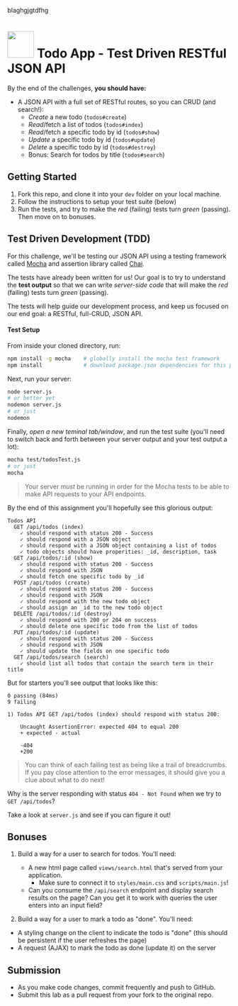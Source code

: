 
blaghgjgtdfhg



# <img src="https://cloud.githubusercontent.com/assets/7833470/10899314/63829980-8188-11e5-8cdd-4ded5bcb6e36.png" height="60"> Todo App - Test Driven RESTful JSON API

By the end of the challenges, **you should have:**
  * A JSON API with a full set of RESTful routes, so you can CRUD (and search!):
      - _Create_ a new todo (`todos#create`)
      - _Read_/fetch a list of todos (`todos#index`)
      - _Read_/fetch a specific todo by id (`todos#show`)
      - _Update_ a specific todo by id (`todos#update`)
      - _Delete_ a specific todo by id (`todos#destroy`)
      - Bonus: Search for todos by title (`todos#search`)

## Getting Started

1. Fork this repo, and clone it into your `dev` folder on your local machine.
2. Follow the instructions to setup your test suite (below)
3. Run the tests, and try to make the _red_ (failing) tests turn _green_ (passing). Then move on to bonuses.

## Test Driven Development (TDD)
For this challenge, we'll be testing our JSON API using a testing framework called [Mocha](http://mochajs.org/) and assertion library called [Chai](http://chaijs.com/).

The tests have already been written for us! Our goal is to try to understand the **test output** so that we can write _server-side code_ that will make the *red* (failing) tests turn *green* (passing).

The tests will help guide our development process, and keep us focused on our end goal: a RESTful, full-CRUD, JSON API.

#### Test Setup
From inside your cloned directory, run:

``` bash
npm install -g mocha    # globally install the mocha test framework
npm install             # download package.json dependencies for this project
```

Next, run your server:
``` bash
node server.js
# or better yet
nodemon server.js
# or just
nodemon
```

Finally, _open a new teminal tab/window_, and run the test suite (you'll need to switch back and forth between your server output and your test output a lot):
``` bash
mocha test/todosTest.js
# or just
mocha
```

> Your server _must_ be running in order for the Mocha tests to be able to make API requests to your API endpoints.

By the end of this assignment you'll hopefully see this glorious output:

    Todos API
      GET /api/todos (index)
        ✓ should respond with status 200 - Success
        ✓ should respond with a JSON object
        ✓ should respond with a JSON object containing a list of todos
        ✓ todo objects should have properities: _id, description, task
      GET /api/todos/:id (show)
        ✓ should respond with status 200 - Success
        ✓ should respond with JSON
        ✓ should fetch one specific todo by _id
      POST /api/todos (create)
        ✓ should respond with status 200 - Success
        ✓ should respond with JSON
        ✓ should respond with the new todo object
        ✓ should assign an _id to the new todo object
      DELETE /api/todos/:id (destroy)
        ✓ should respond with 200 or 204 on success
        ✓ should delete one specific todo from the list of todos
      PUT /api/todos/:id (update)
        ✓ should respond with status 200 - Success
        ✓ should respond with JSON
        ✓ should update the fields on one specific todo
      GET /api/todos/search (search)
        ✓ should list all todos that contain the search term in their title

But for starters you'll see output that looks like this:

    0 passing (84ms)
    9 failing

    1) Todos API GET /api/todos (index) should respond with status 200:

        Uncaught AssertionError: expected 404 to equal 200
        + expected - actual

        -404
        +200

> You can think of each failing test as being like a trail of breadcrumbs. If you pay close attention to the error messages, it should give you a clue about what to do next!

Why is the server responding with status `404 - Not Found` when we try to `GET /api/todos`?

Take a look at `server.js` and see if you can figure it out!

## Bonuses
1. Build a way for a user to search for todos. You'll need:
    * A new html page called `views/search.html` that's served from your application.
        * Make sure to connect it to `styles/main.css` and `scripts/main.js`!
    * Can you consume the `/api/search` endpoint and display search results on the page? Can you get it to work with queries the user enters into an input field?

2. Build a way for a user to mark a todo as "done". You'll need:
  * A styling change on the client to indicate the todo is "done" (this should be persistent if the user refreshes the page)
  * A request (AJAX) to mark the todo as done (update it) on the server

## Submission

* As you make code changes, commit frequently and push to GitHub.
* Submit this lab as a pull request from your fork to the original repo.
